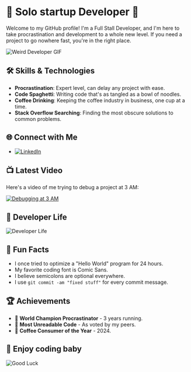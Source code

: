 # 🚀 Solo startup Developer 🚀

Welcome to my GitHub profile! I'm a Full Stall Developer, and I'm here to take procrastination and development to a whole new level. If you need a project to go nowhere fast, you're in the right place.

![Weird Developer GIF](https://media.giphy.com/media/26gslxUny4dA9dWeQ/giphy.gif)

## 🛠️ Skills & Technologies

- **Procrastination**: Expert level, can delay any project with ease.
- **Code Spaghetti**: Writing code that's as tangled as a bowl of noodles.
- **Coffee Drinking**: Keeping the coffee industry in business, one cup at a time.
- **Stack Overflow Searching**: Finding the most obscure solutions to common problems.

## 🌐 Connect with Me
- [![LinkedIn](https://img.shields.io/badge/-LinkedIn-blue?style=flat-square&logo=linkedin&logoColor=white)](https://www.linkedin.com/in/raushan1kumar/)


## 📺 Latest Video

Here's a video of me trying to debug a project at 3 AM:

[![Debugging at 3 AM](https://img.youtube.com/vi/dQw4w9WgXcQ/0.jpg)](https://www.youtube.com/watch?v=dQw4w9WgXcQ)

## 📸 Developer Life

![Developer Life](https://media.giphy.com/media/13HgwGsXF0aiGY/giphy.gif)


## 🤔 Fun Facts

- I once tried to optimize a "Hello World" program for 24 hours.
- My favorite coding font is Comic Sans.
- I believe semicolons are optional everywhere.
- I use `git commit -am "fixed stuff"` for every commit message.

## 🏆 Achievements

- 🥇 **World Champion Procrastinator** - 3 years running.
- 🥈 **Most Unreadable Code** - As voted by my peers.
- 🥉 **Coffee Consumer of the Year** - 2024.

## 📢 Enjoy coding baby



![Good Luck](https://media.giphy.com/media/l0HlNQ03J5JxX6lva/giphy.gif)
